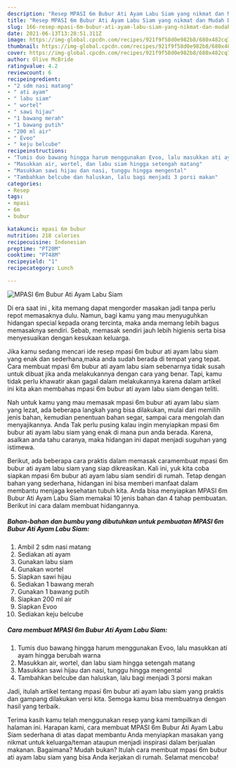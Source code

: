 ```yaml
---
description: "Resep MPASI 6m Bubur Ati Ayam Labu Siam yang nikmat dan Mudah Dibuat"
title: "Resep MPASI 6m Bubur Ati Ayam Labu Siam yang nikmat dan Mudah Dibuat"
slug: 166-resep-mpasi-6m-bubur-ati-ayam-labu-siam-yang-nikmat-dan-mudah-dibuat
date: 2021-06-13T13:28:51.311Z
image: https://img-global.cpcdn.com/recipes/921f9f58d0e982b8/680x482cq70/mpasi-6m-bubur-ati-ayam-labu-siam-foto-resep-utama.jpg
thumbnail: https://img-global.cpcdn.com/recipes/921f9f58d0e982b8/680x482cq70/mpasi-6m-bubur-ati-ayam-labu-siam-foto-resep-utama.jpg
cover: https://img-global.cpcdn.com/recipes/921f9f58d0e982b8/680x482cq70/mpasi-6m-bubur-ati-ayam-labu-siam-foto-resep-utama.jpg
author: Olive McBride
ratingvalue: 4.2
reviewcount: 6
recipeingredient:
- "2 sdm nasi matang"
- " ati ayam"
- " labu siam"
- " wortel"
- " sawi hijau"
- "1 bawang merah"
- "1 bawang putih"
- "200 ml air"
- " Evoo"
- " keju belcube"
recipeinstructions:
- "Tumis duo bawang hingga harum menggunakan Evoo, lalu masukkan ati ayam hingga berubah warna"
- "Masukkan air, wortel, dan labu siam hingga setengah matang"
- "Masukkan sawi hijau dan nasi, tunggu hingga mengental"
- "Tambahkan belcube dan haluskan, lalu bagi menjadi 3 porsi makan"
categories:
- Resep
tags:
- mpasi
- 6m
- bubur

katakunci: mpasi 6m bubur 
nutrition: 218 calories
recipecuisine: Indonesian
preptime: "PT20M"
cooktime: "PT48M"
recipeyield: "1"
recipecategory: Lunch

---
```



![MPASI 6m Bubur Ati Ayam Labu Siam](https://img-global.cpcdn.com/recipes/921f9f58d0e982b8/680x482cq70/mpasi-6m-bubur-ati-ayam-labu-siam-foto-resep-utama.jpg)

Di era  saat ini , kita memang dapat mengorder masakan jadi tanpa perlu repot memasaknya dulu. Namun, bagi kamu yang mau menyuguhkan hidangan special kepada orang tercinta, maka anda memang lebih bagus memasaknya sendiri. Sebab, memasak sendiri jauh lebih higienis serta bisa menyesuaikan dengan kesukaan keluarga.

Jika kamu sedang mencari ide resep mpasi 6m bubur ati ayam labu siam yang enak dan sederhana,maka anda sudah berada di tempat yang tepat. Cara membuat mpasi 6m bubur ati ayam labu siam  sebenarnya tidak susah untuk dibuat jika anda melakukannya dengan cara yang benar. Tapi, kamu tidak perlu khawatir akan gagal dalam melakukannya 
karena dalam artikel ini kita akan membahas mpasi 6m bubur ati ayam labu siam dengan teliti.  



Nah untuk kamu yang mau memasak mpasi 6m bubur ati ayam labu siam yang lezat, ada beberapa langkah yang bisa dilakukan, mulai dari memilih jenis bahan, kemudian penentuan bahan segar, sampai cara mengolah dan menyajikannya. Anda Tak perlu pusing kalau ingin menyiapkan mpasi 6m bubur ati ayam labu siam yang enak di mana pun anda berada. Karena, asalkan anda  tahu caranya, maka hidangan ini dapat menjadi suguhan yang istimewa.

Berikut, ada beberapa cara praktis  dalam memasak caramembuat mpasi 6m bubur ati ayam labu siam yang siap dikreasikan. Kali ini, yuk kita coba siapkan mpasi 6m bubur ati ayam labu siam sendiri di rumah. Tetap dengan bahan yang sederhana, hidangan ini bisa memberi manfaat dalam membantu menjaga kesehatan tubuh kita. Anda bisa menyiapkan MPASI 6m Bubur Ati Ayam Labu Siam memakai 10 jenis bahan dan 4 tahap pembuatan. Berikut ini cara dalam membuat hidangannya.

<!--inarticleads1-->

##### Bahan-bahan dan bumbu yang dibutuhkan untuk pembuatan MPASI 6m Bubur Ati Ayam Labu Siam:

1. Ambil 2 sdm nasi matang
1. Sediakan  ati ayam
1. Gunakan  labu siam
1. Gunakan  wortel
1. Siapkan  sawi hijau
1. Sediakan 1 bawang merah
1. Gunakan 1 bawang putih
1. Siapkan 200 ml air
1. Siapkan  Evoo
1. Sediakan  keju belcube




<!--inarticleads2-->

##### Cara membuat MPASI 6m Bubur Ati Ayam Labu Siam:

1. Tumis duo bawang hingga harum menggunakan Evoo, lalu masukkan ati ayam hingga berubah warna
1. Masukkan air, wortel, dan labu siam hingga setengah matang
1. Masukkan sawi hijau dan nasi, tunggu hingga mengental
1. Tambahkan belcube dan haluskan, lalu bagi menjadi 3 porsi makan




Jadi, itulah artikel tentang  mpasi 6m bubur ati ayam labu siam  yang praktis dan gampang dilakukan versi kita. Semoga kamu bisa membuatnya dengan hasil yang terbaik. 

Terima kasih kamu telah menggunakan resep yang kami tampilkan di halaman ini. Harapan kami, cara membuat  MPASI 6m Bubur Ati Ayam Labu Siam sederhana di atas dapat membantu Anda menyiapkan masakan yang nikmat untuk keluarga/teman ataupun menjadi inspirasi dalam berjualan makanan. Bagaimana? Mudah bukan? Itulah cara membuat mpasi 6m bubur ati ayam labu siam yang bisa Anda kerjakan di rumah. Selamat mencoba!

